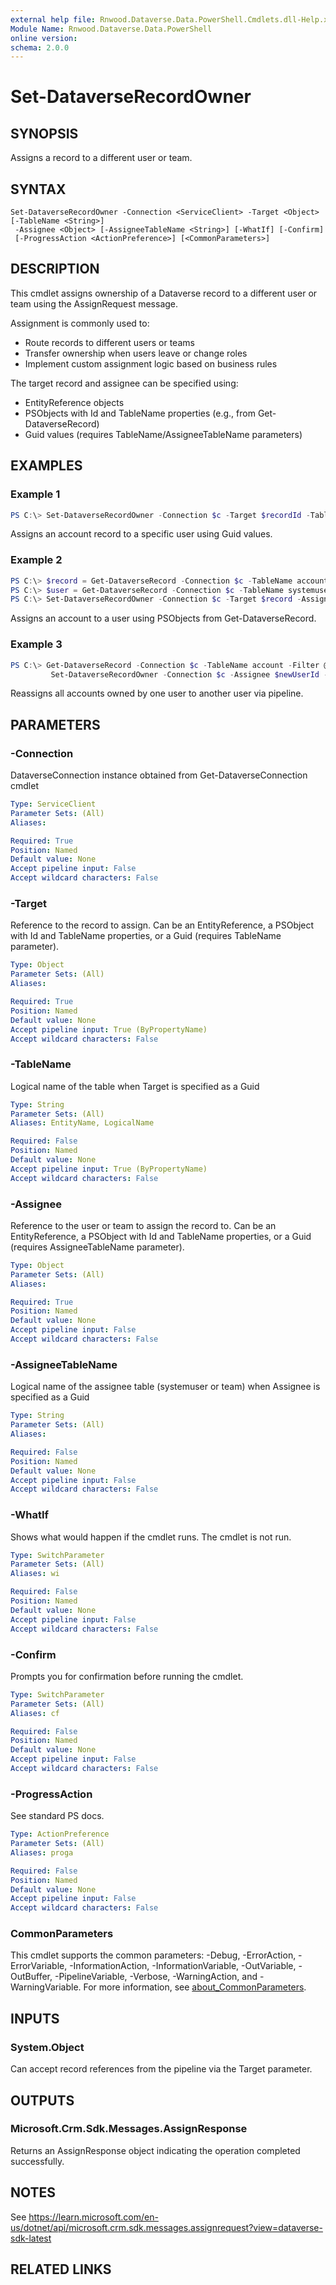 ```yaml
---
external help file: Rnwood.Dataverse.Data.PowerShell.Cmdlets.dll-Help.xml
Module Name: Rnwood.Dataverse.Data.PowerShell
online version:
schema: 2.0.0
---
```


# Set-DataverseRecordOwner

## SYNOPSIS
Assigns a record to a different user or team.

## SYNTAX

```
Set-DataverseRecordOwner -Connection <ServiceClient> -Target <Object> [-TableName <String>] 
 -Assignee <Object> [-AssigneeTableName <String>] [-WhatIf] [-Confirm] 
 [-ProgressAction <ActionPreference>] [<CommonParameters>]
```

## DESCRIPTION

This cmdlet assigns ownership of a Dataverse record to a different user or team using the AssignRequest message.

Assignment is commonly used to:
- Route records to different users or teams
- Transfer ownership when users leave or change roles
- Implement custom assignment logic based on business rules

The target record and assignee can be specified using:
- EntityReference objects
- PSObjects with Id and TableName properties (e.g., from Get-DataverseRecord)
- Guid values (requires TableName/AssigneeTableName parameters)

## EXAMPLES

### Example 1
```powershell
PS C:\> Set-DataverseRecordOwner -Connection $c -Target $recordId -TableName "account" -Assignee $userId -AssigneeTableName "systemuser"
```

Assigns an account record to a specific user using Guid values.

### Example 2
```powershell
PS C:\> $record = Get-DataverseRecord -Connection $c -TableName account -Id $accountId
PS C:\> $user = Get-DataverseRecord -Connection $c -TableName systemuser -Id $userId
PS C:\> Set-DataverseRecordOwner -Connection $c -Target $record -Assignee $user
```

Assigns an account to a user using PSObjects from Get-DataverseRecord.

### Example 3
```powershell
PS C:\> Get-DataverseRecord -Connection $c -TableName account -Filter @{ownerid=$oldUserId} | 
         Set-DataverseRecordOwner -Connection $c -Assignee $newUserId -AssigneeTableName "systemuser"
```

Reassigns all accounts owned by one user to another user via pipeline.

## PARAMETERS

### -Connection
DataverseConnection instance obtained from Get-DataverseConnection cmdlet

```yaml
Type: ServiceClient
Parameter Sets: (All)
Aliases:

Required: True
Position: Named
Default value: None
Accept pipeline input: False
Accept wildcard characters: False
```

### -Target
Reference to the record to assign. Can be an EntityReference, a PSObject with Id and TableName properties, or a Guid (requires TableName parameter).

```yaml
Type: Object
Parameter Sets: (All)
Aliases:

Required: True
Position: Named
Default value: None
Accept pipeline input: True (ByPropertyName)
Accept wildcard characters: False
```

### -TableName
Logical name of the table when Target is specified as a Guid

```yaml
Type: String
Parameter Sets: (All)
Aliases: EntityName, LogicalName

Required: False
Position: Named
Default value: None
Accept pipeline input: True (ByPropertyName)
Accept wildcard characters: False
```

### -Assignee
Reference to the user or team to assign the record to. Can be an EntityReference, a PSObject with Id and TableName properties, or a Guid (requires AssigneeTableName parameter).

```yaml
Type: Object
Parameter Sets: (All)
Aliases:

Required: True
Position: Named
Default value: None
Accept pipeline input: False
Accept wildcard characters: False
```

### -AssigneeTableName
Logical name of the assignee table (systemuser or team) when Assignee is specified as a Guid

```yaml
Type: String
Parameter Sets: (All)
Aliases:

Required: False
Position: Named
Default value: None
Accept pipeline input: False
Accept wildcard characters: False
```

### -WhatIf
Shows what would happen if the cmdlet runs. The cmdlet is not run.

```yaml
Type: SwitchParameter
Parameter Sets: (All)
Aliases: wi

Required: False
Position: Named
Default value: None
Accept pipeline input: False
Accept wildcard characters: False
```

### -Confirm
Prompts you for confirmation before running the cmdlet.

```yaml
Type: SwitchParameter
Parameter Sets: (All)
Aliases: cf

Required: False
Position: Named
Default value: None
Accept pipeline input: False
Accept wildcard characters: False
```

### -ProgressAction
See standard PS docs.

```yaml
Type: ActionPreference
Parameter Sets: (All)
Aliases: proga

Required: False
Position: Named
Default value: None
Accept pipeline input: False
Accept wildcard characters: False
```

### CommonParameters
This cmdlet supports the common parameters: -Debug, -ErrorAction, -ErrorVariable, -InformationAction, -InformationVariable, -OutVariable, -OutBuffer, -PipelineVariable, -Verbose, -WarningAction, and -WarningVariable. For more information, see [about_CommonParameters](http://go.microsoft.com/fwlink/?LinkID=113216).

## INPUTS

### System.Object

Can accept record references from the pipeline via the Target parameter.

## OUTPUTS

### Microsoft.Crm.Sdk.Messages.AssignResponse

Returns an AssignResponse object indicating the operation completed successfully.

## NOTES

See https://learn.microsoft.com/en-us/dotnet/api/microsoft.crm.sdk.messages.assignrequest?view=dataverse-sdk-latest

## RELATED LINKS

